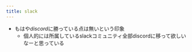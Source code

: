 ```yaml
---
title: slack
---
```


* もはや*discord*に勝っている点は無いという印象
  * 個人的には所属しているslackコミュニティ全部discordに移って欲しいなーと思っている
